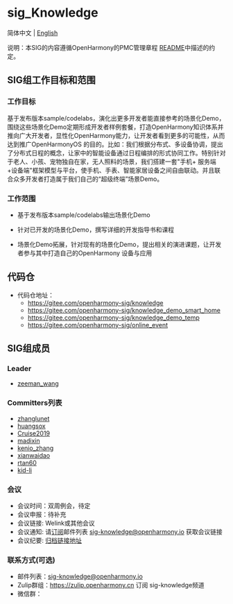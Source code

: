# sig_Knowledge

简体中文 | [English](./sig_knowledge.md)

说明：本SIG的内容遵循OpenHarmony的PMC管理章程 [README](/zh/pmc.md)中描述的约定。

## SIG组工作目标和范围

### 工作目标
​     基于发布版本sample/codelabs，演化出更多开发者能直接参考的场景化Demo，围绕这些场景化Demo定期形成开发者样例套餐，打造OpenHarmony知识体系并推向广大开发者，显性化OpenHarmony能力，让开发者看到更多的可能性，从而达到推广OpenHarmonyOS 的目的。比如：我们根据分布式、多设备协调，提出了分布式日程的概念，让家中的智能设备通过日程编排的形式协同工作。特别针对于老人、小孩、宠物独自在家，无人照料的场景，我们搭建一套"手机+ 服务端 +设备端"框架模型与平台，使手机、手表、智能家居设备之间自由联动。并且联合众多开发者打造属于我们自己的“超级终端”场景Demo。

### 工作范围

- 基于发布版本sample/codelabs输出场景化Demo

- 针对已开发的场景化Demo，撰写详细的开发指导书和课程

- 场景化Demo拓展，针对现有的场景化Demo，提出相关的演进课题，让开发者参与其中打造自己的OpenHarmony 设备与应用

## 代码仓
- 代码仓地址：
  - https://gitee.com/openharmony-sig/knowledge
  - https://gitee.com/openharmony-sig/knowledge_demo_smart_home
  - https://gitee.com/openharmony-sig/knowledge_demo_temp
  - https://gitee.com/openharmony-sig/online_event

## SIG组成员

### Leader
- [zeeman_wang](https://gitee.com/zeeman_wang)

### Committers列表
- [zhanglunet](https://gitee.com/zhanglunet)
- [huangsox](https://gitee.com/huangsox)
- [Cruise2019](https://gitee.com/Cruise2019)
- [madixin](https://gitee.com/madixin)
- [kenio_zhang](https://gitee.com/kenio_zhang)
- [xianwaidao](https://gitee.com/xianwaidao) 
- [rtan60](https://gitee.com/rtan60)
- [kid-li](https://gitee.com/kid-li)

### 会议
 - 会议时间：双周例会，待定
 - 会议申报：待补充
 - 会议链接: Welink或其他会议
 - 会议通知: 请[订阅](https://lists.openatom.io/postorius/lists/sig-knowledge.openharmony.io/)邮件列表 sig-knowledge@openharmony.io 获取会议链接
 - 会议纪要: [归档链接地址](https://gitee.com/openharmony-sig/sig-content/tree/master/knowlege/meetings)

### 联系方式(可选)

- 邮件列表：sig-knowledge@openharmony.io
- Zulip群组：https://zulip.openharmony.cn   订阅 sig-knowledge频道
- 微信群：

